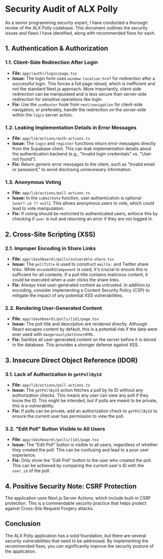 # Security Audit of ALX Polly

As a senior programming security expert, I have conducted a thorough review of the ALX Polly codebase. This document outlines the security issues and flaws I have identified, along with recommended fixes for each.

## 1. Authentication & Authorization

### 1.1. Client-Side Redirection After Login

- **File:** `app/(auth)/login/page.tsx`
- **Issue:** The login form uses `window.location.href` for redirection after a successful login. This forces a full page reload, which is inefficient and not the standard Next.js approach. More importantly, client-side redirection can be manipulated and is less secure than server-side redirection for sensitive operations like login.
- **Fix:** Use the `useRouter` hook from `next/navigation` for client-side navigation, or preferably, handle the redirection on the server-side within the `login` server action.

### 1.2. Leaking Implementation Details in Error Messages

- **File:** `app/lib/actions/auth-actions.ts`
- **Issue:** The `login` and `register` functions return error messages directly from the Supabase client. This can leak implementation details about the authentication backend (e.g., "Invalid login credentials" vs. "User not found").
- **Fix:** Return generic error messages to the client, such as "Invalid email or password," to avoid disclosing unnecessary information.

### 1.3. Anonymous Voting

- **File:** `app/lib/actions/poll-actions.ts`
- **Issue:** In the `submitVote` function, user authentication is optional (`user?.id ?? null`). This allows anonymous users to vote, which could lead to vote manipulation.
- **Fix:** If voting should be restricted to authenticated users, enforce this by checking if `user` is null and returning an error if they are not logged in.

## 2. Cross-Site Scripting (XSS)

### 2.1. Improper Encoding in Share Links

- **File:** `app/(dashboard)/polls/vulnerable-share.tsx`
- **Issue:** The `pollTitle` is used to construct `mailto:` and Twitter share links. While `encodeURIComponent` is used, it's crucial to ensure this is sufficient for all contexts. If a poll title contains malicious content, it could be executed when a user clicks the share links.
- **Fix:** Always treat user-generated content as untrusted. In addition to encoding, consider implementing a Content Security Policy (CSP) to mitigate the impact of any potential XSS vulnerabilities.

### 2.2. Rendering User-Generated Content

- **File:** `app/(dashboard)/polls/[id]/page.tsx`
- **Issue:** The poll title and description are rendered directly. Although React escapes content by default, this is a potential risk if the data were ever used with `dangerouslySetInnerHTML`.
- **Fix:** Sanitize all user-generated content on the server before it is stored in the database. This provides a stronger defense against XSS.

## 3. Insecure Direct Object Reference (IDOR)

### 3.1. Lack of Authorization in `getPollById`

- **File:** `app/lib/actions/poll-actions.ts`
- **Issue:** The `getPollById` action fetches a poll by its ID without any authorization checks. This means any user can view any poll if they know the ID. This might be intended, but if polls are meant to be private, this is a vulnerability.
- **Fix:** If polls can be private, add an authorization check to `getPollById` to ensure the current user has permission to view the poll.

### 3.2. "Edit Poll" Button Visible to All Users

- **File:** `app/(dashboard)/polls/[id]/page.tsx`
- **Issue:** The "Edit Poll" button is visible to all users, regardless of whether they created the poll. This can be confusing and lead to a poor user experience.
- **Fix:** Only show the "Edit Poll" button to the user who created the poll. This can be achieved by comparing the current user's ID with the `user_id` of the poll.

## 4. Positive Security Note: CSRF Protection

The application uses Next.js Server Actions, which include built-in CSRF protection. This is a commendable security practice that helps protect against Cross-Site Request Forgery attacks.

## Conclusion

The ALX Polly application has a solid foundation, but there are several security vulnerabilities that need to be addressed. By implementing the recommended fixes, you can significantly improve the security posture of the application.
